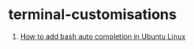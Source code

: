 # terminal-customisations


1. [How to add bash auto completion in Ubuntu Linux](https://www.cyberciti.biz/faq/add-bash-auto-completion-in-ubuntu-linux/)
